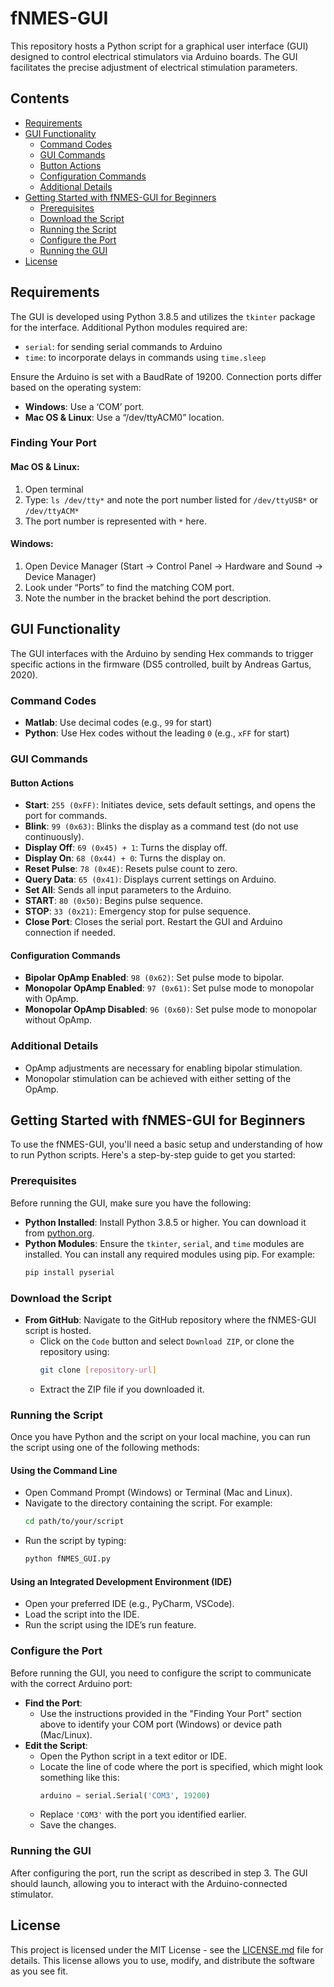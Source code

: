 # fNMES-GUI

This repository hosts a Python script for a graphical user interface (GUI) designed to control electrical stimulators via Arduino boards. The GUI facilitates the precise adjustment of electrical stimulation parameters.

## Contents
- [Requirements](#requirements)
- [GUI Functionality](#gui-functionality)
  - [Command Codes](#command-codes)
  - [GUI Commands](#gui-commands)
  - [Button Actions](#button-actions)
  - [Configuration Commands](#configuration-commands)
  - [Additional Details](#additional-details)
- [Getting Started with fNMES-GUI for Beginners](#getting-started-with-fnmes-gui-for-beginners)
  - [Prerequisites](#prerequisites)
  - [Download the Script](#download-the-script)
  - [Running the Script](#running-the-script)
  - [Configure the Port](#configure-the-port)
  - [Running the GUI](#running-the-gui)
- [License](#license)

## Requirements

The GUI is developed using Python 3.8.5 and utilizes the `tkinter` package for the interface. Additional Python modules required are:
- `serial`: for sending serial commands to Arduino
- `time`: to incorporate delays in commands using `time.sleep`

Ensure the Arduino is set with a BaudRate of 19200. Connection ports differ based on the operating system:
- **Windows**: Use a ‘COM’ port.
- **Mac OS & Linux**: Use a “/dev/ttyACM0” location.

### Finding Your Port

#### Mac OS & Linux:
1. Open terminal
2. Type: `ls /dev/tty*` and note the port number listed for `/dev/ttyUSB*` or `/dev/ttyACM*`
3. The port number is represented with `*` here.

#### Windows:
1. Open Device Manager (Start → Control Panel → Hardware and Sound → Device Manager)
2. Look under “Ports” to find the matching COM port.
3. Note the number in the bracket behind the port description.

## GUI Functionality

The GUI interfaces with the Arduino by sending Hex commands to trigger specific actions in the firmware (DS5 controlled, built by Andreas Gartus, 2020).

### Command Codes
- **Matlab**: Use decimal codes (e.g., `99` for start)
- **Python**: Use Hex codes without the leading `0` (e.g., `xFF` for start)

### GUI Commands

#### Button Actions
- **Start**: `255 (0xFF)`: Initiates device, sets default settings, and opens the port for commands.
- **Blink**: `99 (0x63)`: Blinks the display as a command test (do not use continuously).
- **Display Off**: `69 (0x45) + 1`: Turns the display off.
- **Display On**: `68 (0x44) + 0`: Turns the display on.
- **Reset Pulse**: `78 (0x4E)`: Resets pulse count to zero.
- **Query Data**: `65 (0x41)`: Displays current settings on Arduino.
- **Set All**: Sends all input parameters to the Arduino.
- **START**: `80 (0x50)`: Begins pulse sequence.
- **STOP**: `33 (0x21)`: Emergency stop for pulse sequence.
- **Close Port**: Closes the serial port. Restart the GUI and Arduino connection if needed.

#### Configuration Commands
- **Bipolar OpAmp Enabled**: `98 (0x62)`: Set pulse mode to bipolar.
- **Monopolar OpAmp Enabled**: `97 (0x61)`: Set pulse mode to monopolar with OpAmp.
- **Monopolar OpAmp Disabled**: `96 (0x60)`: Set pulse mode to monopolar without OpAmp.

### Additional Details
- OpAmp adjustments are necessary for enabling bipolar stimulation.
- Monopolar stimulation can be achieved with either setting of the OpAmp.

## Getting Started with fNMES-GUI for Beginners

To use the fNMES-GUI, you'll need a basic setup and understanding of how to run Python scripts. Here's a step-by-step guide to get you started:

### Prerequisites
Before running the GUI, make sure you have the following:
- **Python Installed**: Install Python 3.8.5 or higher. You can download it from [python.org](https://www.python.org/downloads/).
- **Python Modules**: Ensure the `tkinter`, `serial`, and `time` modules are installed. You can install any required modules using pip. For example:
  ```bash
  pip install pyserial
  ```

### Download the Script
- **From GitHub**: Navigate to the GitHub repository where the fNMES-GUI script is hosted.
  - Click on the `Code` button and select `Download ZIP`, or clone the repository using:
    ```bash
    git clone [repository-url]
    ```
  - Extract the ZIP file if you downloaded it.

### Running the Script
Once you have Python and the script on your local machine, you can run the script using one of the following methods:

#### Using the Command Line
- Open Command Prompt (Windows) or Terminal (Mac and Linux).
- Navigate to the directory containing the script. For example:
  ```bash
  cd path/to/your/script
  ```
- Run the script by typing:
  ```bash
  python fNMES_GUI.py
  ```

#### Using an Integrated Development Environment (IDE)
- Open your preferred IDE (e.g., PyCharm, VSCode).
- Load the script into the IDE.
- Run the script using the IDE’s run feature.

### Configure the Port
Before running the GUI, you need to configure the script to communicate with the correct Arduino port:
- **Find the Port**:
  - Use the instructions provided in the "Finding Your Port" section above to identify your COM port (Windows) or device path (Mac/Linux).
- **Edit the Script**:
  - Open the Python script in a text editor or IDE.
  - Locate the line of code where the port is specified, which might look something like this:
    ```python
    arduino = serial.Serial('COM3', 19200)
    ```
  - Replace `'COM3'` with the port you identified earlier.
  - Save the changes.

### Running the GUI
After configuring the port, run the script as described in step 3. The GUI should launch, allowing you to interact with the Arduino-connected stimulator.

## License

This project is licensed under the MIT License - see the [LICENSE.md](LICENSE.md) file for details. This license allows you to use, modify, and distribute the software as you see fit.
